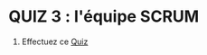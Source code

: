 # QUIZ 3 : l'équipe SCRUM

1. Effectuez ce [Quiz](https://docs.google.com/forms/d/e/1FAIpQLSe0vUk_mipV_mun4otaYyTpUSt23iv_ihTru9hhdGlWVlfaAQ/viewform)